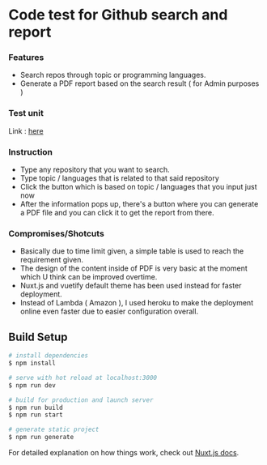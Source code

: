 # Code test for Github search and report

### Features

 - Search repos through topic or programming languages.
 - Generate a PDF report based on the search result ( for Admin purposes )

### Test unit

Link :  [here](https://github-search-report.herokuapp.com/)

### Instruction

- Type any repository that you want to search.
- Type topic / languages that is related to that said repository
- Click the button which is based on topic / languages that you input just now
- After the information pops up, there's a button where you can generate a PDF file and you can click it to get the report from there.

### Compromises/Shotcuts

- Basically due to time limit given, a simple table is used to reach the requirement given.
- The design of the content inside of PDF is very basic at the moment which U think can be improved overtime. 
- Nuxt.js and vuetify default theme has been used instead for faster deployment.
- Instead of Lambda ( Amazon ), I used heroku to make the deployment online even faster due to easier configuration overall.

## Build Setup

```bash
# install dependencies
$ npm install

# serve with hot reload at localhost:3000
$ npm run dev

# build for production and launch server
$ npm run build
$ npm run start

# generate static project
$ npm run generate
```

For detailed explanation on how things work, check out [Nuxt.js docs](https://nuxtjs.org).
